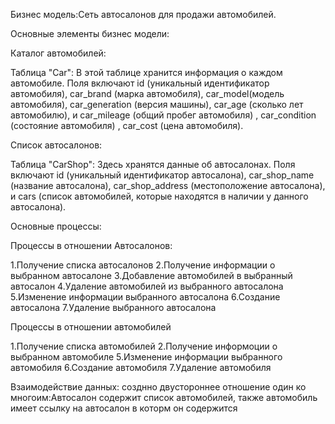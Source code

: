 Бизнес модель:Сеть автосалонов для продажи автомобилей.

Основные элементы бизнес модели:

Каталог автомобилей:

Таблица "Car": В этой таблице хранится информация о каждом автомобиле. Поля включают id (уникальный идентификатор автомобиля), car_brand (марка автомобиля), car_model(модель автомобиля), car_generation (версия машины), car_age (сколько лет автомобилю), и car_mileage (общий пробег автомобиля) , car_condition (состояние автомобиля) , car_cost (цена автомобиля).

Список автосалонов:

Таблица "CarShop": Здесь хранятся данные об автосалонах. Поля включают id (уникальный идентификатор автосалона), car_shop_name (название автосалона), car_shop_address (местоположение автосалона), и cars (список автомобилей, которые находятся в наличии у данного автосалона).

Основные процессы:

Процессы в отношении Автосалонов:

1.Получение списка автосалонов
2.Получение информации о выбранном автосалоне
3.Добавление автомобилей в выбранный автосалон
4.Удаление автомобилей из выбранного автосалона
5.Изменение информации выбранного автосалона
6.Создание автосалона
7.Удаление выбранного автосалона

Процессы в отношении автомобилей

1.Получение списка автомобилей
2.Получение информоции о выбранном автомобиле
5.Изменение информации выбранного автомобиля
6.Создание автомобиля
7.Удаление автомобиля

Взаимодействие данных:
созднно двустороннее отношение один ко многоим:Автосалон содержит список автомобилей, также автомобиль имеет ссылку на автосалон в которм он содержится
